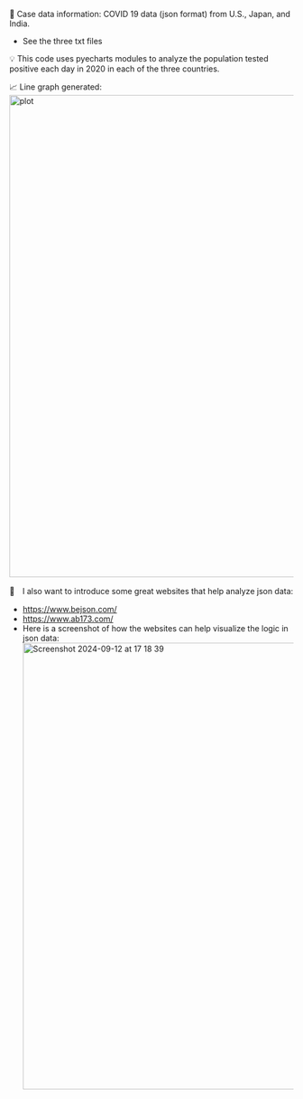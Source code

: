 📁 Case data information: COVID 19 data (json format) from U.S., Japan, and India.
- See the three txt files

💡 This code uses pyecharts modules to analyze the population tested positive each day in 2020 in each of the three countries.

📈 Line graph generated:
  <img width="853" alt="plot" src="https://github.com/user-attachments/assets/5db2d8da-d9cb-4155-9592-c9744d09a68c">


🚀　I also want to introduce some great websites that help analyze json data:
- https://www.bejson.com/
- https://www.ab173.com/
- Here is a screenshot of how the websites can help visualize the logic in json data:
  <img width="790" alt="Screenshot 2024-09-12 at 17 18 39" src="https://github.com/user-attachments/assets/d7096ff8-21c5-4026-be14-2fa8a123c246">

